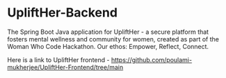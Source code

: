 # UpliftHer-Backend
The Spring Boot Java application for UpliftHer - a secure platform that fosters mental wellness and community for women, created as part of the Woman Who Code Hackathon. Our ethos: Empower, Reflect, Connect.

Here is a link to UpliftHer frontend - https://github.com/poulami-mukherjee/UpliftHer-Frontend/tree/main
